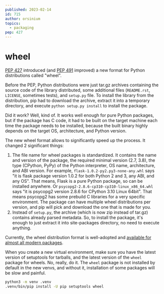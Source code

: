 ```yaml
---
published: 2023-02-14
id: 715
author: orsinium
topics:
  - packaging
pep: 427
---
```


# wheel

[PEP 427](https://peps.python.org/pep-0427/) introduced (and [PEP 491](https://peps.python.org/pep-0491/) improved) a new format for Python distributions called "wheel".

Before the PEP, Python distributions were just tar.gz archives containing the source code of the library distributed, some additional files (`README.rst`, `LICENSE`, sometimes tests), and `setup.py` file. To install the library from the distribution, pip had to download the archive, extract it into a temporary directory, and execute `python setup.py install` to install the package.

Did it work? Well, kind of. It works well enough for pure Python packages, but if the package has C code, it had to be built on the target machine each time the package needs to be installed, because the built binary highly depends on the target OS, architecture, and Python version.

The new wheel format allows to significantly speed up the process. It changed 2 significant things:

1. The file name for wheel packages is standardized. It contains the name and version of the package, the required minimal version (2.7, 3.8), the type (CPython, PyPy) of the Python interpreter, OS name, architecture, and ABI version. For example, `flask-1.0.2-py2.py3-none-any.whl` says "it is flask package version 1.0.2 for both Python 2 and 3, any ABI, and any OS". That means, Flask is a pure Python package, so can be installed anywhere. Or `psycopg2-2.8.6-cp310-cp310-linux_x86_64.whl` says "it is psycopg2 version 2.8.6 for CPython 3.10 Linux 64bit". That means psycopg2 has some prebuild C libraries for a very specific environment. The package can have multiple wheel distributions per version, and pip will pick and download the one that is made for you.
2. Instead of `setup.py`, the archive (which is now zip instead of tar.gz) contains already parsed metadata. So, to install the package, it's enough to just extract it into site-packages directory, no need to execute anything.

Currently, the wheel distribution format is well-adopted and [available for almost all modern packages](https://pythonwheels.com/).

When you create a new virtual environment, make sure you have the latest version of setuptools for tarballs, and the latest version of the `wheel` package for wheels. No, really, do it. The `wheel` package is not installed by default in the new venvs, and without it, installation of some packages will be slow and painful.

```bash
python3 -m venv .venv
.venv/bin/pip install -U pip setuptools wheel
```
